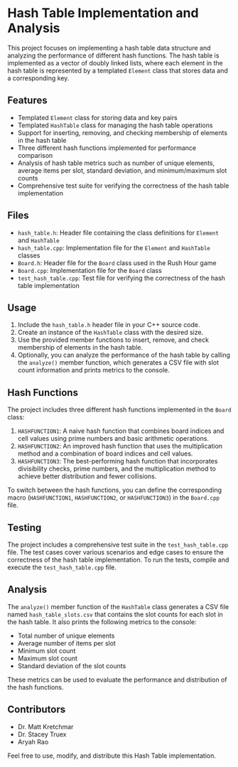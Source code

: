 # Hash Table Implementation and Analysis

This project focuses on implementing a hash table data structure and analyzing the performance of different hash functions. The hash table is implemented as a vector of doubly linked lists, where each element in the hash table is represented by a templated `Element` class that stores data and a corresponding key.

## Features

- Templated `Element` class for storing data and key pairs
- Templated `HashTable` class for managing the hash table operations
- Support for inserting, removing, and checking membership of elements in the hash table
- Three different hash functions implemented for performance comparison
- Analysis of hash table metrics such as number of unique elements, average items per slot, standard deviation, and minimum/maximum slot counts
- Comprehensive test suite for verifying the correctness of the hash table implementation

## Files

- `hash_table.h`: Header file containing the class definitions for `Element` and `HashTable`
- `hash_table.cpp`: Implementation file for the `Element` and `HashTable` classes
- `Board.h`: Header file for the `Board` class used in the Rush Hour game
- `Board.cpp`: Implementation file for the `Board` class
- `test_hash_table.cpp`: Test file for verifying the correctness of the hash table implementation

## Usage

1. Include the `hash_table.h` header file in your C++ source code.
2. Create an instance of the `HashTable` class with the desired size.
3. Use the provided member functions to insert, remove, and check membership of elements in the hash table.
4. Optionally, you can analyze the performance of the hash table by calling the `analyze()` member function, which generates a CSV file with slot count information and prints metrics to the console.

## Hash Functions

The project includes three different hash functions implemented in the `Board` class:

1. `HASHFUNCTION1`: A naive hash function that combines board indices and cell values using prime numbers and basic arithmetic operations.
2. `HASHFUNCTION2`: An improved hash function that uses the multiplication method and a combination of board indices and cell values.
3. `HASHFUNCTION3`: The best-performing hash function that incorporates divisibility checks, prime numbers, and the multiplication method to achieve better distribution and fewer collisions.

To switch between the hash functions, you can define the corresponding macro (`HASHFUNCTION1`, `HASHFUNCTION2`, or `HASHFUNCTION3`) in the `Board.cpp` file.

## Testing

The project includes a comprehensive test suite in the `test_hash_table.cpp` file. The test cases cover various scenarios and edge cases to ensure the correctness of the hash table implementation. To run the tests, compile and execute the `test_hash_table.cpp` file.

## Analysis

The `analyze()` member function of the `HashTable` class generates a CSV file named `hash_table_slots.csv` that contains the slot counts for each slot in the hash table. It also prints the following metrics to the console:

- Total number of unique elements
- Average number of items per slot
- Minimum slot count
- Maximum slot count
- Standard deviation of the slot counts

These metrics can be used to evaluate the performance and distribution of the hash functions.

## Contributors

- Dr. Matt Kretchmar
- Dr. Stacey Truex
- Aryah Rao

Feel free to use, modify, and distribute this Hash Table implementation.